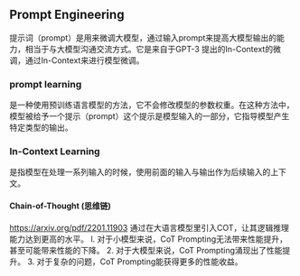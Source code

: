 ## Prompt  Engineering
提示词（prompt）是用来微调大模型，通过输入prompt来提高大模型输出的能力，相当于与大模型沟通交流方式。它是来自于GPT-3 提出的In-Context的微调，通过In-Context来进行模型微调。
### prompt learning
是一种使用预训练语言模型的方法，它不会修改模型的参数权重。在这种方法中，模型被给予一个提示（prompt）这个提示是模型输入的一部分，它指导模型产生特定类型的输出。
### In-Context Learning
是指模型在处理一系列输入的时候，使用前面的输入与输出作为后续输入的上下文。

#### Chain-of-Thought (思维链)
https://arxiv.org/pdf/2201.11903
通过在大语言模型里引入COT，让其逻辑推理能力达到更高的水平。
l. 对于小模型来说，CoT Prompting无法带来性能提升，甚至可能带来性能的下降。
2. 对于大模型来说，CoT Prompting涌现出了性能提升。
3. 对于复杂的问题，CoT Prompting能获得更多的性能收益。
<!--stackedit_data:
eyJoaXN0b3J5IjpbMTkyNjA5Njc2MywyNDIyNTExNjYsLTE5OD
ExNDM3MjksLTIxNDQ4MTA1MjgsNzMwOTk4MTE2XX0=
-->